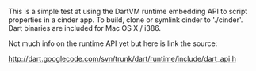 This is a simple test at using the DartVM runtime embedding API to script properties in a cinder app.  To build, clone or symlink cinder to './cinder'.  Dart binaries are included for Mac OS X / i386.

Not much info on the runtime API yet but here is link the source:

http://dart.googlecode.com/svn/trunk/dart/runtime/include/dart_api.h
